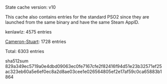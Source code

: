 State cache version: v10

This cache also contains entries for the standard PSO2 since they are launched from the same binary and have the same Steam AppID.

kenlawlz: 4575 entries

[Cameron-Stuart](https://github.com/Cameron-Stuart): 1728 entries

Total: 6303 entries

sha512sum 829a349ec5719a0e4dbd09063ec0fe7167cfe2f82416f94d51e23b32571ef25ac323eb60a5e6ef0ec8a2d8ae03cee1e026564805ef2e17af59c0ca65883b1864
